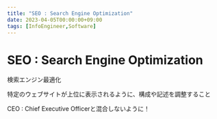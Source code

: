 ```yaml
---
title: "SEO : Search Engine Optimization"
date: 2023-04-05T00:00:00+09:00
tags: [InfoEngineer,Software]
---
```

# SEO : Search Engine Optimization

検索エンジン最適化

特定のウェブサイトが上位に表示されるように、構成や記述を調整すること

CEO : Chief Executive Officerと混合しないように！